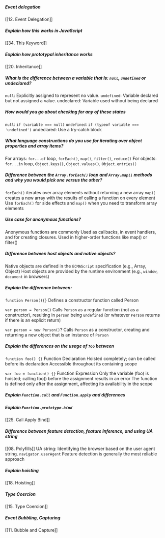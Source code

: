 ##### Event delegation
[[12. Event Delegation]]

##### Explain how this works in JavaScript
[[34. This Keyword]]

##### Explain how prototypal inheritance works
[[20. Inheritance]]

##### What is the difference between a variable that is: `null`, `undefined` or undeclared?
`null`: Explicitly assigned to represent no value.
`undefined`: Variable declared but not assigned a value.
undeclared: Variable used without being declared

##### How would you go about checking for any of these states
`null`: `if (variable === null)`
`undefined`: `if (typeof variable === 'undefined')`
undeclared: Use a try-catch block

##### What language constructions do you use for iterating over object properties and array items?
For arrays: `for...of` loop, `forEach()`, `map()`, `filter()`, `reduce()`
For objects: `for...in` loop, `Object.keys()`, `Object.values()`, `Object.entries()`

##### Difference between the `Array.forEach()` loop and `Array.map()` methods and why you would pick one versus the other?
`forEach()` iterates over array elements without returning a new array
`map()` creates a new array with the results of calling a function on every element
Use `forEach()` for side effects and `map()` when you need to transform array elements

##### Use case for anonymous functions?
Anonymous functions are commonly
Used as callbacks, in event handlers, and for creating closures.
Used in higher-order functions like map() or filter()

##### Difference between host objects and native objects?
Native objects are defined in the `ECMAScript` specification (e.g., Array, Object)
Host objects are provided by the runtime environment (e.g., `window`, `document` in browsers)

##### Explain the difference between:
`function Person(){}`
Defines a constructor function called Person

`var person = Person()`
Calls `Person` as a regular function (not as a constructor), resulting in `person` being `undefined` (or whatever `Person` returns if there is an explicit return)

`var person = new Person()`?
Calls `Person` as a constructor, creating and returning a new object that is an instance of `Person`

##### Explain the differences on the usage of `foo` between
`function foo() {}` 
Function Declaration
Hoisted completely; can be called before its declaration
Accessible throughout its containing scope

`var foo = function() {}`
Function Expression
Only the variable (foo) is hoisted; calling foo() before the assignment results in an error
The function is defined only after the assignment, affecting its availability in the scope

##### Explain `Function.call` and `Function.apply` and differences
##### Explain `Function.prototype.bind`
[[25. Call Apply Bind]]

##### Difference between feature detection, feature inference, and using UA string
[[08. Polyfills]]
UA string: Identifying the browser based on the user agent string. `navigator.userAgent`
Feature detection is generally the most reliable approach

##### Explain hoisting
[[18. Hoisting]]

##### Type Coercion
[[15. Type Coercion]]

##### Event Bubbling, Capturing
[[11. Bubble and Capture]]


